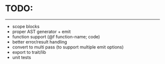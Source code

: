 # TODO:
---

- scope blocks
- proper AST generator + emit
- function support (@f function-name; code)
- better error/result handling
- convert to multi pass (to support multiple emit options)
- export to trait/lib
- unit tests

